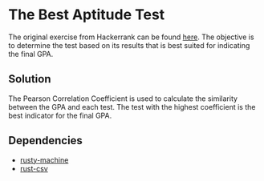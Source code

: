 # The Best Aptitude Test

The original exercise from Hackerrank can be found [here](https://www.hackerrank.com/challenges/the-best-aptitude-test).
The objective is to determine the test based on its results that is best suited for indicating the final GPA.

## Solution

The Pearson Correlation Coefficient is used to calculate the similarity between the GPA and each test. The test with the highest coefficient is the best indicator for the final GPA.


## Dependencies

* [rusty-machine](https://github.com/AtheMathmo/rusty-machine)
* [rust-csv](https://github.com/BurntSushi/rust-csv)
